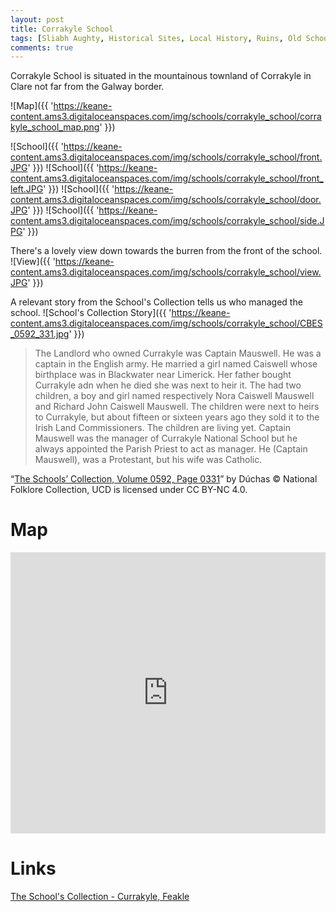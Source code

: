 ```yaml
---
layout: post
title: Corrakyle School
tags: [Sliabh Aughty, Historical Sites, Local History, Ruins, Old Schools]
comments: true
---
```


Corrakyle School is situated in the mountainous townland of Corrakyle in Clare not far from the Galway border.

![Map]({{ 'https://keane-content.ams3.digitaloceanspaces.com/img/schools/corrakyle_school/corrakyle_school_map.png' }})

![School]({{ 'https://keane-content.ams3.digitaloceanspaces.com/img/schools/corrakyle_school/front.JPG' }})
![School]({{ 'https://keane-content.ams3.digitaloceanspaces.com/img/schools/corrakyle_school/front_left.JPG' }})
![School]({{ 'https://keane-content.ams3.digitaloceanspaces.com/img/schools/corrakyle_school/door.JPG' }})
![School]({{ 'https://keane-content.ams3.digitaloceanspaces.com/img/schools/corrakyle_school/side.JPG' }})

There's a lovely view down towards the burren from the front of the school.
![View]({{ 'https://keane-content.ams3.digitaloceanspaces.com/img/schools/corrakyle_school/view.JPG' }})

A relevant story from the School's Collection tells us who managed the school.
![School's Collection Story]({{ 'https://keane-content.ams3.digitaloceanspaces.com/img/schools/corrakyle_school/CBES_0592_331.jpg' }})

> The Landlord who owned Currakyle was Captain Mauswell. He was a captain in the English army. He married a girl named Caiswell whose birthplace was in Blackwater near Limerick. Her father bought Currakyle adn when he died she was next to heir it. The had two children, a boy and girl named respectively Nora Caiswell Mauswell and Richard John Caiswell Mauswell. The children were next to heirs to Currakyle, but about fifteen or sixteen years ago they sold it to the Irish Land Commissioners. The children are living yet.
Captain Mauswell was the manager of Currakyle National School but he always appointed the Parish Priest to act as manager. He (Captain Mauswell), was a Protestant, but his wife was Catholic.

“[The Schools’ Collection, Volume 0592, Page 0331](https://www.duchas.ie/en/cbes/5177630/5174381/5201279)” by Dúchas © National Folklore Collection, UCD is licensed under CC BY-NC 4.0.

# Map
<iframe width="100%" width="600" height="450" frameborder="0" style="border:0" src="https://www.google.com/maps/embed/v1/place?q=52.981064,-8.566047&amp;key=AIzaSyBVNC6dbEIPRjV2os7cRJfSaEh7WLjx9ZQ&maptype=satellite"></iframe>

# Links
[The School's Collection - Currakyle, Feakle](https://www.duchas.ie/en/cbes/5177630)